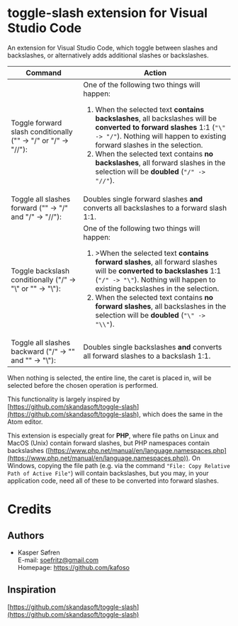 # toggle-slash extension for Visual Studio Code

An extension for Visual Studio Code, which toggle between slashes and backslashes, or alternatively adds additional slashes or backslashes.

|Command|Action|
|-|-|
|Toggle forward slash conditionally ("\" -> "/" or "/" -> "//"):|One of the following two things will happen:<ol><li>When the selected text **contains backslashes**, all backslashes will be **converted to forward slashes** 1:1 (`"\" -> "/"`). Nothing will happen to existing forward slashes in the selection.</li><li>When the selected text contains **no backslashes**, all forward slashes in the selection will be **doubled** (`"/" -> "//"`).</li></ol>|
|Toggle all slashes forward ("\" -> "/" and "/" -> "//"):|Doubles single forward slashes **and** converts all backslashes to a forward slash 1:1.|
|Toggle backslash conditionally ("/" -> "\\" or "\" -> "\\"):|One of the following two things will happen:<ol><li>>When the selected text **contains forward slashes**, all forward slashes will be **converted to backslashes** 1:1 (`"/" -> "\"`). Nothing will happen to existing backslashes in the selection.</li><li>When the selected text contains **no forward slashes**, all backslashes in the selection will be **doubled** (`"\" -> "\\"`).</li></ol>|
|Toggle all slashes backward ("/" -> "\" and "\" -> "\\"):|Doubles single backslashes **and** converts all forward slashes to a backslash 1:1.|

When nothing is selected, the entire line, the caret is placed in, will be selected before the chosen operation is performed.

This functionality is largely inspired by [https://github.com/skandasoft/toggle-slash](https://github.com/skandasoft/toggle-slash), which does the same in the Atom editor.

This extension is especially great for **PHP**, where file paths on Linux and MacOS (Unix) contain forward slashes, but PHP namespaces contain backslashes ([https://www.php.net/manual/en/language.namespaces.php](https://www.php.net/manual/en/language.namespaces.php)). On Windows, copying the file path (e.g. via the command `"File: Copy Relative Path of Active File"`) will contain backslashes, but you may, in your application code, need all of these to be converted into forward slashes.

# Credits

## Authors

  - Kasper Søfren
    <br>E-mail: soefritz@gmail.com
    <br>Homepage: https://github.com/kafoso

## Inspiration

[https://github.com/skandasoft/toggle-slash](https://github.com/skandasoft/toggle-slash)
